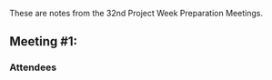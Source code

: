 These are notes from the 32nd Project Week Preparation Meetings.

## Meeting #1: 


### Attendees ###

